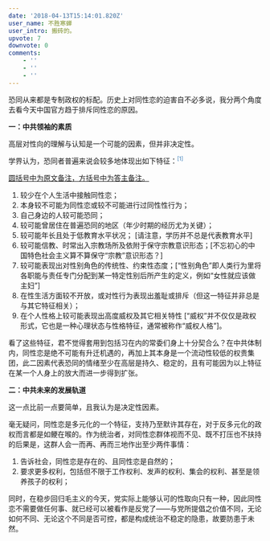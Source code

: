 ```yaml
---
date: '2018-04-13T15:14:01.820Z'
user_name: 不胜寒蝉
user_intro: 搬砖的。
upvote: 7
downvote: 0
comments:
    - ''
    - ''
    - ''
---
```


恐同从来都是专制政权的标配。历史上对同性恋的迫害自不必多说，我分两个角度去看今天中国官方趋于排斥同性恋的原因。

**一：中共领袖的素质**

高层对性向的理解与认知是一个可能的因素，但并非决定性。

学界认为，恐同者普遍来说会较多地体现出如下特征：<sup style="text-align:left;box-sizing: border-box; -moz-box-sizing: border-box; -ms-box-sizing: border-box; position:relative;font-size:75%;line-height:0;vertical-align:baseline;top:-0.5em;"><a href="https://archive.is/o/G35zV/https://www.pbs.org/wgbh/pages/frontline/shows/assault/roots/overview.html" style="text-align:left;box-sizing: border-box; -moz-box-sizing: border-box; -ms-box-sizing: border-box; background-color: transparent; color:rgb(51, 122, 183);text-decoration:none;">[1]</a></sup>

<u style="text-align:left;box-sizing: border-box; -moz-box-sizing: border-box; -ms-box-sizing: border-box; ">圆括号中为原文备注，方括号中为答主备注。</u>

1.  较少在个人生活中接触同性恋；
2.  本身较不可能为同性恋或较不可能进行过同性性行为；
3.  自己身边的人较可能恐同；
4.  较可能曾居住在普遍恐同的地区（年少时期的经历尤为关键）；
5.  较可能年长且处于低教育水平状况； \[请注意，学历并不总是代表教育水平\]
6.  较可能信教、时常出入宗教场所及依附于保守宗教意识形态；\[不忘初心的中国特色社会主义算不算保守“宗教”意识形态？\]
7.  较可能表现出对性别角色的传统性、约束性态度；\[“性别角色”即人类行为里将各职能与责任专门分配到某一特定性别后所产生的定义，例如“女性就应该做主妇”\]
8.  在性生活方面较不开放，或对性行为表现出羞耻或排斥（但这一特征并非总是与其它特征相关）；
9.  在个人性格上较可能表现出高度威权及其它相关特性 \[“威权”并不仅仅是政权形式，它也是一种心理状态与性格特征，通常被称作“威权人格”\]。

看了这些特征，君不觉得套用到包括习在内的常委们身上十分契合么？在中共体制内，同性恋是绝不可能有升迁机遇的，再加上其本身是一个流动性较低的权贵集团，此二因素代表恐同的情绪至少在高层是持久、稳定的，且有可能因为以上特征在某一个人身上的放大而进一步得到扩张。  

**二：中共未来的发展轨道**

这一点比前一点要简单，且我认为是决定性因素。

毫无疑问，同性恋是多元化的一个特征，支持乃至默许其存在，对于反多元化的政权而言都是如鲠在喉的。作为统治者，对同性恋群体视而不见、既不打压也不扶持的后果是，这群人会一而再、再而三地作出至少两件事情：

1.  告诉社会，同性恋是存在的、且同性恋是自然的；
2.  要求更多权利，包括但不限于工作权利、发声的权利、集会的权利、甚至是领养孩子的权利；

同时，在稳步回归毛主义的今天，党实际上能够认可的性取向只有一种，因此同性恋不需要做任何事、就已经可以被看作是反党了——与党所提倡之价值不同，无论如何不同、无论这个不同是否可控，都是构成统治不稳定的隐患，故要防患于未然。
